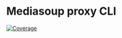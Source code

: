 # Mediasoup proxy CLI

[![Coverage](https://img.shields.io/endpoint?url=https://gist.githubusercontent.com/mafalda-bot/27d772a9a3a8a945b34fd9676de40486/raw/Mediasoup-proxy-CLI.json)](https://gist.github.com/Mafalda-bot/27d772a9a3a8a945b34fd9676de40486#file-Mediasoup-proxy-CLI-json)
